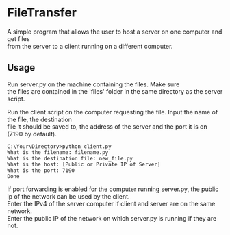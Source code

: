# FileTransfer

A simple program that allows the user to host a server on one computer and get files  
from the server to a client running on a different computer. 

## Usage
Run server.py on the machine containing the files. Make sure  
the files are contained in the 'files' folder in the same directory as the server script. 

Run the client script on the computer requesting the file. Input the name of the file, the destination  
file it should be saved to, the address of the server and the port it is on (7190 by default).

```
C:\Your\Directory>python client.py
What is the filename: filename.py
What is the destination file: new_file.py
What is the host: [Public or Private IP of Server]
What is the port: 7190
Done
```

If port forwarding is enabled for the computer running server.py, the public ip of the 
network can be used by the client.  
Enter the IPv4 of the server computer if client and server are on the same network.  
Enter the public IP
of the network on which server.py is running if they are not.  